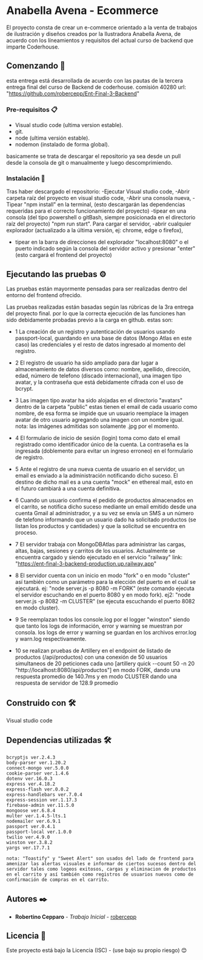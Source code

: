# Anabella Avena - Ecommerce

El proyecto consta de crear un e-commerce orientado a la venta de trabajos de ilustración y diseños creados por la Ilustradora Anabella Avena, de acuerdo con los líneamientos y requisitos del actual curso de backend que imparte Coderhouse. 

## Comenzando 🚀

esta entrega está desarrollada de acuerdo con las pautas de la tercera entrega final del curso de Backend de coderhouse. comisión 40280
url: "https://github.com/robercepp/Ent-Final-3-Backend"

### Pre-requisitos 📋

- Visual studio code (ultima version estable).
- git.
- node (ultima versión estable).
- nodemon (instalado de forma global).

basicamente se trata de descargar el repositorio ya sea desde un pull desde la consola de git o manualmente y luego descomprimiendo.

### Instalación 🔧

Tras haber descargado el repositorio: 
-Ejecutar Visual studio code,
-Abrir carpeta raíz del proyecto en visual studio code,
-Abrir una consola nueva,
-Tipear "npm install" en la terminal, (esto descargarán las dependencias requeridas para el correcto funcionamiento del proyecto)
-tipear en una consola (del tipo powershell o gitBash, siempre posicionada en el directorio raíz del proyecto) "npm run start". Para cargar el servidor,
-abrir cualquier explorador (actualizado a la última versión, ej: chrome, edge o firefox),
- tipear en la barra de direcciones del explorador "localhost:8080" o el puerto indicado según la consola del servidor activo y presionar "enter" (esto cargará el frontend del proyecto)

## Ejecutando las pruebas ⚙️

Las pruebas están mayormente pensadas para ser realizadas dentro del entorno del frontend ofrecido.

Las pruebas realizadas están basadas según las rúbricas de la 3ra entrega del proyecto final. por lo que la correcta ejecución de las funciones han sido debidamente probadas previo a la carga en github. estas son:

- 1 La creación de un registro y autenticación de usuarios usando passport-local, guardando en una base de datos (Mongo Atlas en este caso) las credenciales y el resto de datos ingresado al momento del registro.

- 2 El registro de usuario ha sido ampliado para dar lugar a almacenamiento de datos diversos como: 
nombre, apellido, dirección, edad, número de telefono (discado internacional), una imagen tipo avatar, y la contraseña que está debidamente cifrada con el uso de bcrypt.

- 3 Las imagen tipo avatar ha sido alojadas en el directorio "avatars" dentro de la carpeta "public" estas tienen el email de cada usuario como nombre, de esa forma se impide que un usuario reemplace la imagen avatar de otro usuario agregando una imagen con un nombre igual. 
nota: las imágenes admitidas son solamente .jpg por el momento.

- 4 El formulario de inicio de sesión (login) toma como dato el email registrado como identificador único de la cuenta. La contraseña es la ingresada (doblemente para evitar un ingreso erroneo) en el formulario de registro.

- 5 Ante el registro de una nueva cuenta de usuario en el servidor, un email es enviado a la administración notificando dicho suceso. El destino de dicho mail es a una cuenta "mock" en ethereal mail, esto en el futuro cambiará a una cuenta definitiva.

- 6 Cuando un usuario confirma el pedido de productos almacenados en el carrito, se notifica dicho suceso mediante un email emitido desde una cuenta Gmail al administrador, y a su vez se envía un SMS a un número de telefono informando que un usuario dado ha solicitado productos (se listan los productos y cantidades) y que la solicitud se encuentra en proceso. 

- 7 El servidor trabaja con MongoDBAtlas para administrar las cargas, altas, bajas, sesiones y carritos de los usuarios. Actualmente se encuentra cargado y siendo ejecutado en el servicio "railway" link: "https://ent-final-3-backend-production.up.railway.app"

- 8 El servidor cuenta con un inicio en modo "fork" o en modo "cluster" así también como un parámetro para la elección del puerto en el cuál se ejecutará.
ej: "node server.js -p 8080 -m FORK" (este comando ejecuta el servidor escuchando en el puerto 8080 y en modo fork).
ej2: "node server.js -p 8082 -m CLUSTER" (se ejecuta escuchando el puerto  8082 en modo cluster).

- 9 Se reemplazan todos los console.log por el logger "winston" siendo que tanto los logs de información, error y warning se muestran por consola. los logs de error y warning se guardan en los archivos error.log y warn.log respectivamente.

- 10 se realizan pruebas de Artillery en el endpoint de listado de productos (/api/productos) con una conexión de 50 usuarios simultaneos de 20 peticiones cada uno [artillery quick --count 50 -n 20 "http://localhost:8080/api/productos"] en modo FORK, dando una respuesta promedio de 140.7ms y en modo CLUSTER dando una respuesta de servidor de 128.9 promedio


## Construido con 🛠️

Visual studio code

## Dependencias utilizadas 🛠️

    bcryptjs ver.2.4.3
    body-parser ver.1.20.2
    connect-mongo ver.5.0.0
    cookie-parser ver.1.4.6
    dotenv ver.16.0.3
    express ver.4.18.2
    express-flash ver.0.0.2
    express-handlebars ver.7.0.4
    express-session ver.1.17.3
    firebase-admin ver.11.5.0
    mongoose ver.6.8.4
    multer ver.1.4.5-lts.1
    nodemailer ver.6.9.1
    passport ver.0.4.1
    passport-local ver.1.0.0
    twilio ver.4.9.0
    winston ver.3.8.2
    yargs ver.17.7.1

    nota: "Toastify" y "Sweet Alert" son usados del lado de frontend para amenizar las alertas visuales e informar de ciertos sucesos dentro del servidor tales como logeos exitosos, cargas y eliminacion de productos en el carrito y así también como registros de usuarios nuevos como de confirmación de compras en el carrito. 

## Autores ✒️

* **Robertino Cepparo** - *Trabajo Inicial* - [robercepp](https://github.com/robercepp)

## Licencia 📄

Este proyecto está bajo la Licencia (ISC) - (use bajo su propio riesgo)
😊
